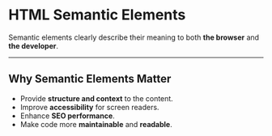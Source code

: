# HTML Semantic Elements

Semantic elements clearly describe their meaning to both **the browser** and **the developer**.

---

## Why Semantic Elements Matter

- Provide **structure and context** to the content.
- Improve **accessibility** for screen readers.
- Enhance **SEO performance**.
- Make code more **maintainable** and **readable**.
